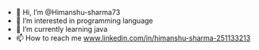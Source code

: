 - 👋 Hi, I’m @Himanshu-sharma73
- 👀 I’m interested in programming language
- 🌱 I’m currently learning java 
- 📫 How to reach me www.linkedin.com/in/himanshu-sharma-251133213
